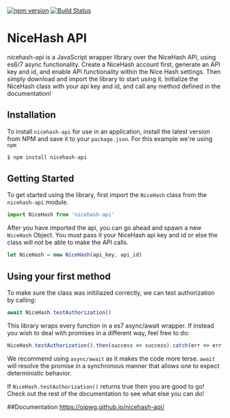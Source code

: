 [![npm version](https://badge.fury.io/js/nicehash-api.svg)](https://badge.fury.io/js/nicehash-api)
[![Build Status](https://travis-ci.org/oipwg/nicehash-api.svg?branch=master)](https://travis-ci.org/oipwg/nicehash-api)

# NiceHash API
nicehash-api is a JavaScript wrapper library over the NiceHash API, 
using es6/7 async functionality. Create a NiceHash account first, generate an API key and id,
and enable API functionality within the Nice Hash settings.
Then simply download and import the library to 
start using it. Initialize the NiceHash class with your api key and id, and 
call any method defined in the documentation! 

## Installation

To install `nicehash-api` for use in an application, install the latest version
from NPM and save it to your `package.json`. For this example
we're using `npm`

```bash
$ npm install nicehash-api
```

## Getting Started
To get started using the library, first import the `NiceHash` class
from the `nicehash-api` module.

```javascript
import NiceHash from 'nicehash-api'
```
After you have imported the api, you can go ahead and spawn a new 
`NiceHash` Object. You must pass it your NiceHash api key and id or else 
the class will not be able to make the API calls.
```javascript
let NiceHash = new NiceHash(api_key, api_id)
```

## Using your first method
To make sure the class was initiliazed correctly, we can test authorization by 
calling:
```javascript
await NiceHash.testAuthorization()
```
This library wraps every function in a es7 async/await wrapper. If instead you
wish to deal with promises in a different way, feel free to do:
```javascript
NiceHash.testAuthorization().then(success => success).catch(err => err)
```
We recommend using `async/await` as it makes the code more terse. `await` will
resolve the promise in a synchronous manner that allows one to expect deterministic
behavior.

If `NiceHash.testAuthorization()` returns true then you are good to go! 
Check out the rest of the documentation to see what else you can do!

##Documentation
https://oipwg.github.io/nicehash-api/
